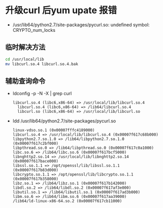 # 升级curl 后yum upate 报错
  * /usr/lib64/python2.7/site-packages/pycurl.so: undefined symbol: CRYPTO_num_locks
## 临时解决方法
  ```bash
  cd /usr/local/lib
  mv libcurl.so.4 libcurl.so.4.bak
  ```
## 辅助查询命令
  * ldconfig -p -N -X | grep curl
    ```
    libcurl.so.4 (libc6,x86-64) => /usr/local/lib/libcurl.so.4
	  libcurl.so.4 (libc6,x86-64) => /lib64/libcurl.so.4
	  libcurl.so (libc6,x86-64) => /usr/local/lib/libcurl.so
    ```
  * ldd /usr/lib64/python2.7/site-packages/pycurl.so
    ```
    linux-vdso.so.1 (0x00007fffc4189000)
    libcurl.so.4 => /usr/local/lib/libcurl.so.4 (0x00007f617c68b000)
    libpython2.7.so.1.0 => /lib64/libpython2.7.so.1.0 (0x00007f617c2bf000)
    libpthread.so.0 => /lib64/libpthread.so.0 (0x00007f617c0a1000)
    libc.so.6 => /lib64/libc.so.6 (0x00007f617bcf5000)
    libnghttp2.so.14 => /usr/local/lib/libnghttp2.so.14 (0x00007f617bace000)
    libssl.so.1.1 => /opt/openssl/lib/libssl.so.1.1 (0x00007f617b83d000)
    libcrypto.so.1.1 => /opt/openssl/lib/libcrypto.so.1.1 (0x00007f617b358000)
    libz.so.1 => /lib64/libz.so.1 (0x00007f617b142000)
    libdl.so.2 => /lib64/libdl.so.2 (0x00007f617af3e000)
    libutil.so.1 => /lib64/libutil.so.1 (0x00007f617ad3b000)
    libm.so.6 => /lib64/libm.so.6 (0x00007f617aa39000)
    /lib64/ld-linux-x86-64.so.2 (0x00007f617cb11000)    
    ```    